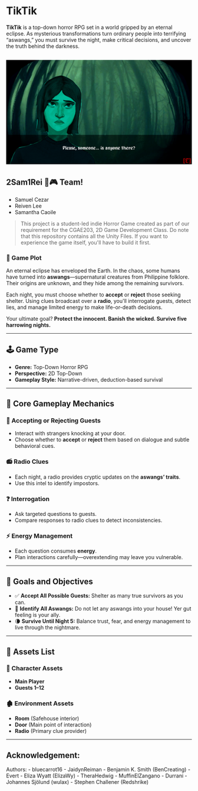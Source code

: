 #  TikTik

**TikTik** is a top-down horror RPG set in a world gripped by an eternal eclipse. As mysterious transformations turn ordinary people into terrifying “aswangs,” you must survive the night, make critical decisions, and uncover the truth behind the darkness.

![TikTik Cover](Tiktik_1.png)
---
##  2Sam1Rei 👾🎮 Team!
- Samuel Cezar
- Reiven Lee
- Samantha Caoile

> This project is a student-led indie Horror Game created as part of our requirement for the CGAE203, 2D Game Development Class.
> Do note that this repository contains all the Unity Files. If you want to experience the game itself, you'll have to build it first.

### 📜 Game Plot

An eternal eclipse has enveloped the Earth. In the chaos, some humans have turned into **aswangs**—supernatural creatures from Philippine folklore. Their origins are unknown, and they hide among the remaining survivors.

Each night, you must choose whether to **accept** or **reject** those seeking shelter. Using clues broadcast over a **radio**, you'll interrogate guests, detect lies, and manage limited energy to make life-or-death decisions.

Your ultimate goal? **Protect the innocent. Banish the wicked. Survive five harrowing nights.**

---

## 🕹️ Game Type

- **Genre:** Top-Down Horror RPG  
- **Perspective:** 2D Top-Down  
- **Gameplay Style:** Narrative-driven, deduction-based survival

---

## 🔧 Core Gameplay Mechanics

### 🧍 Accepting or Rejecting Guests
- Interact with strangers knocking at your door.
- Choose whether to **accept** or **reject** them based on dialogue and subtle behavioral cues.

### 📻 Radio Clues
- Each night, a radio provides cryptic updates on the **aswangs’ traits**.
- Use this intel to identify impostors.

### ❓ Interrogation
- Ask targeted questions to guests.
- Compare responses to radio clues to detect inconsistencies.

### ⚡ Energy Management
- Each question consumes **energy**.
- Plan interactions carefully—overextending may leave you vulnerable.

---

## 🎯 Goals and Objectives

- ✅ **Accept All Possible Guests:** Shelter as many true survivors as you can.
- 🔪 **Identify All Aswangs:** Do not let any aswangs into your house! Yer gut feeling is your ally.
- 🌘 **Survive Until Night 5:** Balance trust, fear, and energy management to live through the nightmare.

---

## 🧰 Assets List

### 👤 Character Assets
- **Main Player**
- **Guests 1–12**

### 🏚️ Environment Assets
- **Room** (Safehouse interior)
- **Door** (Main point of interaction)
- **Radio** (Primary clue provider)


---

## Acknowledgement:
Authors:
		- bluecarrot16
		- JaidynReiman
		- Benjamin K. Smith (BenCreating)
		- Evert
		- Eliza Wyatt (ElizaWy)
		- TheraHedwig
		- MuffinElZangano
		- Durrani
		- Johannes Sjölund (wulax)
		- Stephen Challener (Redshrike)

